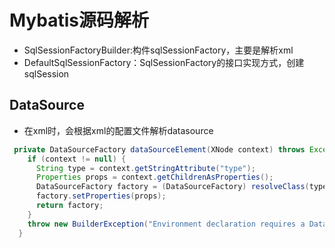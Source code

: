 # Mybatis源码解析



+ SqlSessionFactoryBuilder:构件sqlSessionFactory，主要是解析xml
+ DefaultSqlSessionFactory：SqlSessionFactory的接口实现方式，创建sqlSession

## DataSource

+ 在xml时，会根据xml的配置文件解析datasource

```java
 private DataSourceFactory dataSourceElement(XNode context) throws Exception {
    if (context != null) {
      String type = context.getStringAttribute("type");
      Properties props = context.getChildrenAsProperties();
      DataSourceFactory factory = (DataSourceFactory) resolveClass(type).getDeclaredConstructor().newInstance();
      factory.setProperties(props);
      return factory;
    }
    throw new BuilderException("Environment declaration requires a DataSourceFactory.");
  }
```



